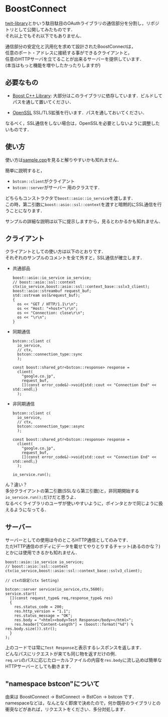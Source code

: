﻿BoostConnect
============
[twit-library](https://github.com/godai0519/twit-library)とかいう駄目駄目のOAuthライブラリの通信部分を分割し，リポジトリとして公開してみたものです．  
それ以上でもそれ以下でもありません．

通信部分の安定化と汎用化を求めて設計されたBoostConnectは，  
任意のポート・アドレスに接続する事ができるクライアントと，  
任意のHTTPサーバを立てることが出来るサーバーを提供しています．  
(本当はもっと機能を増やしたかったりしますが)

必要なもの
----------
+   [Boost C++ Library](http://www.boost.org/):
      大部分はこのライブラリに依存しています．ビルドしてパスを通して置いてください．
      
+   [OpenSSL](http://www.openssl.org/)
      SSL/TLS拡張を行います．パスを通しておいてください．

なるべく，SSL通信をしない場合は，OpenSSLを必要としないように調整したいものです．

使い方
-------
使い方は[sample.cpp](https://github.com/godai0519/BoostConnect/blob/master/sample/sample.cpp)を見ると解りやすいかも知れません．

簡単に説明すると，
+   `bstcon::client`がクライアント
+   `bstcon::server`がサーバー
用のクラスです．

どちらもコンストラクタで`boost::asio::io_service`を渡します．  
この時，第二引数に`boost::asio::ssl::context`を渡すと暗黙的にSSL通信を行うことになります．

サンプルの詳細な説明は以下に提示しますから，見るとわかるかも知れません．

クライアント
-----------
クライアントとしての使い方は以下のとおりです．  
それぞれのサンプルのコメントを全て外すと，SSL通信が確立します．

+   共通部品

        boost::asio::io_service io_service;
        // boost::asio::ssl::context ctx(io_service,boost::asio::ssl::context_base::sslv3_client);
        boost::asio::streambuf request_buf;
        std::ostream os(&request_buf);
        {
          os << "GET / HTTP/1.1\r\n";
          os << "Host: "+host+"\r\n";
          os << "Connection: close\r\n";
          os << "\r\n";
        }

+   同期通信

        bstcon::client c(
          io_service,
          // ctx,
          bstcon::connection_type::sync
          );
        
        const boost::shared_ptr<bstcon::response> response = 
          client(
            "google.co.jp",
            request_buf,
            [](const error_code&)->void{std::cout << "Connection End" << std::endl;}
          );
    
+   非同期通信

        bstcon::client c(
          io_service,
          // ctx,
          bstcon::connection_type::async
          );
        
        const boost::shared_ptr<bstcon::response> response = 
          client(
            "google.co.jp",
            request_buf,
            [](const error_code&)->void{std::cout << "Connection End" << std::endl;}
          );
          
        io_service.run();
    
ん？違い？  
多分クライアントの第二引数(SSLなら第三引数)と，非同期開始する`io_service.run();`だけだと思うよ．  
なるべくライブラリのユーザが使いやすいように，ポインタとかで同じように扱えるようになってる．

サーバー
---------
サーバーとしての使用は今のところHTTP通信としてのみです．  
ただHTTP通信のボディにデータを載せてやりとりするチャット(あるのかな？)とかには使用できるかも知れません．

    boost::asio::io_service io_service;
    // boost::asio::ssl::context ctx(io_service,boost::asio::ssl::context_base::sslv3_client);
    
    // ctxの設定(ctx Setting)
    
    bstcon::server service(io_service,ctx,5600);
    service.start(
      [](const request_type& req,response_type& res)
      {
        res.status_code = 200;
        res.http_version = "1.1";
        res.status_message = "OK";
        res.body = "<html><body>Test Response</body></html>";
        res.header["Content-Length"] = (boost::format("%d") % res.body.size()).str();
      }
    );

上のコードでは常に`Test Response`と表示するレスポンスを返します．  
どんなパスにリクエストが来ても同じ物を返すだけの例．  
`req.uri`のパスに応じたローカルファイルの内容を`res.body`に流し込めば簡単なHTTPサーバーとしても動きます．

"namespace bstcon"について
--------------------------
由来は BoostConnect -> BstConnect -> BstCon -> bstcon です．  
namespaceなどは，なんとなく即席で決めたので，何か既存のライブラリとの衝突などがあれば，リクエストをください．多分対処します．  
